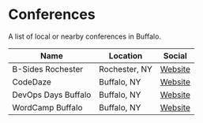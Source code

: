# Conferences

A list of local or nearby conferences in Buffalo.


| Name | Location | Social |
| ---- | -------- | ------ |
|B-Sides Rochester|Rochester, NY| [Website](https://www.eventbrite.com/e/bsidesroc-tickets-54603780377)
|CodeDaze|Buffalo, NY|[Website](http://codedaze.me)|
|DevOps Days Buffalo|Buffalo, NY|[Website](https://www.devopsdays.org/events/2019-buffalo/welcome/)|
|WordCamp Buffalo| Buffalo, NY| [Website](https://buffalo.wordcamp.org/) |
